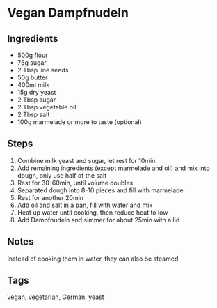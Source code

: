 # Vegan Dampfnudeln

## Ingredients

* 500g flour 
* 75g sugar 
* 2 Tbsp line seeds 
* 50g butter
* 400ml milk
* 15g dry yeast
* 2 Tbsp sugar 
* 2 Tbsp vegetable oil
* 2 Tbsp salt 
* 100g marmelade or more to taste (optional)

## Steps

1. Combine milk yeast and sugar, let rest for 10min
2. Add remaining ingredients (except marmelade and oil) and mix into dough, only use half of the salt 
3. Rest for 30-60min, until volume doubles 
4. Separated dough into 8-10 pieces and fill with marmelade 
5. Rest for another 20min
6. Add oil and salt in a pan, fill with water and mix 
7. Heat up water until cooking, then reduce heat to low
8. Add Dampfnudeln and simmer for about 25min with a lid 

## Notes

Instead of cooking them in water, they can also be steamed 

## Tags
vegan, vegetarian, German, yeast
